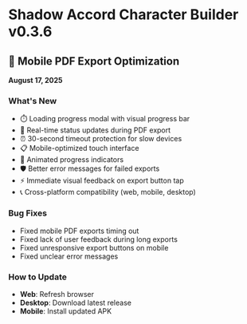 # Shadow Accord Character Builder v0.3.6

## 📱 Mobile PDF Export Optimization
**August 17, 2025**

### What's New
- ⏱️ Loading progress modal with visual progress bar
- 🚀 Real-time status updates during PDF export
- ⏰ 30-second timeout protection for slow devices
- 📋 Mobile-optimized touch interface
- 💫 Animated progress indicators
- 🛡️ Better error messages for failed exports
- ⚡ Immediate visual feedback on export button tap
- 📞 Cross-platform compatibility (web, mobile, desktop)

### Bug Fixes
- Fixed mobile PDF exports timing out
- Fixed lack of user feedback during long exports
- Fixed unresponsive export buttons on mobile
- Fixed unclear error messages

### How to Update
- **Web**: Refresh browser
- **Desktop**: Download latest release
- **Mobile**: Install updated APK
